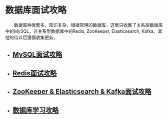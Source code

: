 数据库面试攻略
=======

&emsp;&emsp;数据库种类繁多，知识复杂，根据常用的数据库，这里只收集了关系型数据库中的MySQL，非关系型数据库中的Redis, ZooKeeper, Elasticsearch, Kafka。其他的待以后慢慢收集更新。


* ## [MySQL面试攻略](https://github.com/Ty-Chen/Awesome-Backend/blob/master/Database%20MySQL.md)

* ## [Redis面试攻略](https://github.com/Ty-Chen/Awesome-Backend/blob/master/Database%20Redis.md)

* ## [ZooKeeper & Elasticsearch & Kafka面试攻略](https://github.com/Ty-Chen/Awesome-Backend/blob/master/Database%20Others.md)

* ## [数据库学习攻略](https://github.com/Ty-Chen/Awesome-Backend/blob/master/SQL%20Learning.md)
